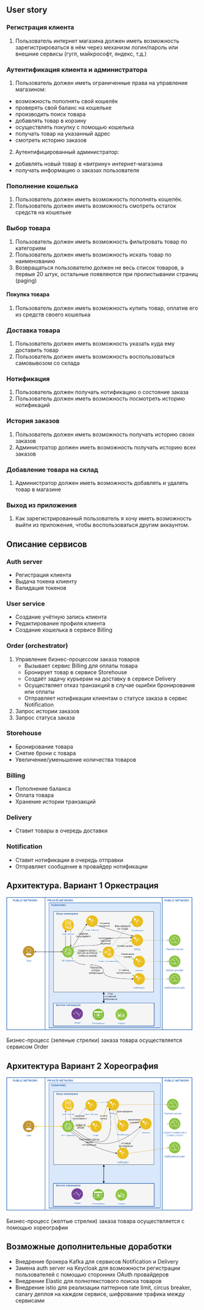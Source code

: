 ## User story
### Регистрация клиента
1. Пользователь интернет магазина должен иметь возможность зарегистрироваться в нём через механизм логин/пароль или внешние сервисы (гугл, майкрософт, яндекс, т.д.)
### Аутентификация клиента и администратора
1. Пользователь должен иметь ограниченные права на управление магазином:
  + возможность пополнять свой кошелёк
  + проверять свой баланс на кошельке
  + производить поиск товара
  + добавлять товар в корзину
  + осуществлять покупку с помощью кошелька
  + получать товар на указанный адрес
  + смотреть историю заказов
2. Аутентифицированный администратор:
  + добавлять новый товар в «витрину» интернет-магазина
  + получать информацию о заказах пользователя
### Пополнение кошелька
1. Пользователь должен иметь возможность пополнять кошелёк.
2. Пользователь должен иметь возможность смотреть остаток средств на кошельке
### Выбор товара
1. Пользователь должен иметь возможность фильтровать товар по категориям
2. Пользователь должен иметь возможность искать товар по наименованию
3. Возвращаться пользователю должен не весь список товаров, а первые 20 штук, остальные появляются при пролистывании страниц (paging)
#### Покупка товара
1. Пользователь должен иметь возможность купить товар, оплатив его из средств своего кошелька
### Доставка товара
1. Пользователь должен иметь возможность указать куда ему доставить товар
2. Пользователь должен иметь возможность воспользоваться самовывозом со склада
### Нотификация
1. Пользователь должен получать нотификацию о состояние заказа
2. Пользователь должен иметь возможность посмотреть историю нотификаций
### История заказов
1. Пользователь должен иметь возможность получать историю своих заказов
2. Администратор должен иметь возможность получать историю всех заказов
### Добавление товара на склад
1. Администратор должен иметь возможность добавлять и удалять товар в магазине
### Выход из приложения
1. Как зарегистрированный пользователь я хочу иметь возможность выйти из приложения, чтобы воспользоваться другим аккаунтом.

## Описание сервисов

### Auth server
 - Регистрация клиента
 - Выдача токена клиенту
 - Валидация токенов

### User service
 - Создание учётную запись клиента
 - Редактирование профиля клиента
 - Создание кошелька в сервисе Billing

### Order (orchestrator)
1. Управление бизнес-процессом заказа товаров
   * Вызывает сервис Billing для оплаты товара
   * Бронирует товар в сервисе Storehouse
   * Создаёт задачу курьерам на доставку в сервисе Delivery
   * Осуществляет отказ транзакций в случае ошибки бронирования или оплаты
   * Отправляет нотификации клиентам о статусе заказа в сервис Notification
2. Запрос истории заказов 
3. Запрос статуса заказа

### Storehouse
- Бронирование товара
- Снятие брони с товара
- Увеличение/уменьшение количества товаров

### Billing
- Пополнение баланса
- Оплата товара
- Хранение истории транзакций

### Delivery
- Ставит товары в очередь доставки

### Notification
- Ставит нотификации в очередь отправки
- Отправляет сообщение в провайдер нотификации

## Архитектура. Вариант 1 Оркестрация
![scheme1](diagram/otus.%20orchestrator.png)

Бизнес-процесс (зеленые стрелки) заказа товара осуществляется сервисом Order

## Архитектура Вариант 2 Хореография
![scheme2](diagram/Otus.%20Choregrafy.png)

Бизнес-процесс (желтые стрелки) заказа товара осуществляется с помощью хореографии

## Возможные дополнительные доработки
- Внедрение брокера Kafka для сервисов Notification и Delivery
- Замена auth server на Keycloak для возможности регистрации пользователей с помощью сторонних OAuth провайдеров
- Внедрение Elastic для полнотекстового поиска товаров
- Внедрение istio для реализации паттернов rate limit, circus breaker, canary деплоя на каждом сервисе, шифрование трафика между сервисами